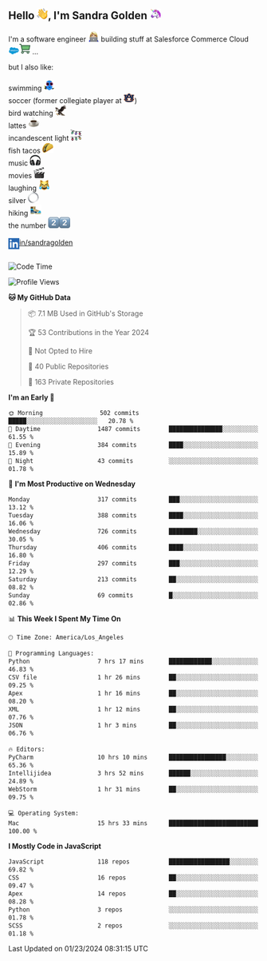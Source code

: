 ## Hello <img src="./static/emoji/wave.png" width="22" />, I'm Sandra Golden <img src="./static/emoji/unicorn-face.png" width="22" />

I'm a software engineer <img src="./static/emoji/female-technologist.png" width="22" /> building stuff at Salesforce Commerce Cloud <img src="./static/emoji/salesforce.png" width="22" /><img src="./static/emoji/commerce-cloud.png" width="22" />&nbsp;...

but I also like:<br/><br/>
swimming <img alt="swimming" src="./static/emoji/keep-swimming.png" width="22" /><br/>
soccer  (former collegiate player at <img src="./static/emoji/auburn.png" width="22" />)<br/>
bird watching <img src="./static/emoji/eagle.png" width="22" /><br/>
lattes <img src="./static/emoji/coffee.png" width="22" /><br/>
incandescent light <img src="./static/emoji/lights.png" width="22" /><br/>
fish tacos <img src="./static/emoji/taco.png" width="22" /><br/>
music <img src="./static/emoji/headphones.png" width="22" /><br/>
movies <img src="./static/emoji/movie-clapper.png" width="22" /><br/>
laughing <img src="./static/emoji/joy-cat.png" width="22" /><br/>
silver <img src="./static/emoji/silver-hoop.png" width="22" /><br/>
hiking <img src="./static/emoji/hiker.png" width="22" /><br/>
the number <img src="./static/emoji/two.png" width="22" /><img src="./static/emoji/two.png" width="22" />
<br/><br/>
<img align="left" alt="Sandra Golden | LinkedIn" width="22px" src="./static/emoji/linkedin.png" /> <a href="https://www.linkedin.com/in/sandragolden/">in/sandragolden</a>
<br/><br/>
<!--START_SECTION:waka-->
![Code Time](http://img.shields.io/badge/Code%20Time-105%20hrs%2052%20mins-blue)

![Profile Views](http://img.shields.io/badge/Profile%20Views-11-blue)

**🐱 My GitHub Data** 

> 📦 7.1 MB Used in GitHub's Storage 
 > 
> 🏆 53 Contributions in the Year 2024
 > 
> 🚫 Not Opted to Hire
 > 
> 📜 40 Public Repositories 
 > 
> 🔑 163 Private Repositories 
 > 
**I'm an Early 🐤** 

```text
🌞 Morning                502 commits         █████░░░░░░░░░░░░░░░░░░░░   20.78 % 
🌆 Daytime                1487 commits        ███████████████░░░░░░░░░░   61.55 % 
🌃 Evening                384 commits         ████░░░░░░░░░░░░░░░░░░░░░   15.89 % 
🌙 Night                  43 commits          ░░░░░░░░░░░░░░░░░░░░░░░░░   01.78 % 
```
📅 **I'm Most Productive on Wednesday** 

```text
Monday                   317 commits         ███░░░░░░░░░░░░░░░░░░░░░░   13.12 % 
Tuesday                  388 commits         ████░░░░░░░░░░░░░░░░░░░░░   16.06 % 
Wednesday                726 commits         ████████░░░░░░░░░░░░░░░░░   30.05 % 
Thursday                 406 commits         ████░░░░░░░░░░░░░░░░░░░░░   16.80 % 
Friday                   297 commits         ███░░░░░░░░░░░░░░░░░░░░░░   12.29 % 
Saturday                 213 commits         ██░░░░░░░░░░░░░░░░░░░░░░░   08.82 % 
Sunday                   69 commits          █░░░░░░░░░░░░░░░░░░░░░░░░   02.86 % 
```


📊 **This Week I Spent My Time On** 

```text
🕑︎ Time Zone: America/Los_Angeles

💬 Programming Languages: 
Python                   7 hrs 17 mins       ████████████░░░░░░░░░░░░░   46.83 % 
CSV file                 1 hr 26 mins        ██░░░░░░░░░░░░░░░░░░░░░░░   09.25 % 
Apex                     1 hr 16 mins        ██░░░░░░░░░░░░░░░░░░░░░░░   08.20 % 
XML                      1 hr 12 mins        ██░░░░░░░░░░░░░░░░░░░░░░░   07.76 % 
JSON                     1 hr 3 mins         ██░░░░░░░░░░░░░░░░░░░░░░░   06.76 % 

🔥 Editors: 
PyCharm                  10 hrs 10 mins      ████████████████░░░░░░░░░   65.36 % 
Intellijidea             3 hrs 52 mins       ██████░░░░░░░░░░░░░░░░░░░   24.89 % 
WebStorm                 1 hr 31 mins        ██░░░░░░░░░░░░░░░░░░░░░░░   09.75 % 

💻 Operating System: 
Mac                      15 hrs 33 mins      █████████████████████████   100.00 % 
```

**I Mostly Code in JavaScript** 

```text
JavaScript               118 repos           █████████████████░░░░░░░░   69.82 % 
CSS                      16 repos            ██░░░░░░░░░░░░░░░░░░░░░░░   09.47 % 
Apex                     14 repos            ██░░░░░░░░░░░░░░░░░░░░░░░   08.28 % 
Python                   3 repos             ░░░░░░░░░░░░░░░░░░░░░░░░░   01.78 % 
SCSS                     2 repos             ░░░░░░░░░░░░░░░░░░░░░░░░░   01.18 % 
```




 Last Updated on 01/23/2024 08:31:15 UTC
<!--END_SECTION:waka-->
